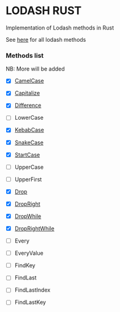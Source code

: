 # LODASH RUST 

Implementation of Lodash methods in Rust

See [here](https://github.com/lodash/lodash) for all lodash methods 

### Methods list
NB: More will be added

- [x] [CamelCase](/src/camel_case.rs) 
- [x] [Capitalize](/src/capitalize.rs)
- [x] [Difference](/src/difference.rs)
- [ ] LowerCase
- [x] [KebabCase](/src/kebab_case.rs)
- [x] [SnakeCase](/src/snake_case.rs)
- [x] [StartCase](/src/start_case.rs)
- [ ] UpperCase
- [ ] UpperFirst
- [x] [Drop](/src/drop.rs)
- [x] [DropRight](/src/drop_right.rs)
- [x] [DropWhile](/src/drop_while.rs)
- [x] [DropRightWhile](/src/drop_right_while.rs)
- [ ] Every
- [ ] EveryValue
- [ ] FindKey
- [ ] FindLast
- [ ] FindLastIndex
- [ ] FindLastKey



